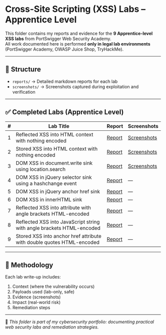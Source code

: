 # Cross-Site Scripting (XSS) Labs – Apprentice Level

This folder contains my reports and evidence for the **9 Apprentice-level XSS labs** from PortSwigger Web Security Academy.  
All work documented here is performed **only in legal lab environments** (PortSwigger Academy, OWASP Juice Shop, TryHackMe).

---

## 📂 Structure
- `reports/` → Detailed markdown reports for each lab  
- `screenshots/` → Screenshots captured during exploitation and verification  

---

## ✅ Completed Labs (Apprentice Level)

| # | Lab Title | Report | Screenshots |
|---|-----------|--------|-------------|
| 1 | Reflected XSS into HTML context with nothing encoded | [Report](reports/Reflected-XSS.md) | [Screenshots](screenshots/Reflected-XSS-1.png) |
| 2 | Stored XSS into HTML context with nothing encoded | [Report](reports/Stored-XSS.md) | [Screenshots](screenshots/Stored-XSS-1.png) |
| 3 | DOM XSS in document.write sink using location.search | [Report](reports/DOM-XSS.md) | [Screenshots](screenshots/DOM-XSS-1.png) |
| 4 | DOM XSS in jQuery selector sink using a hashchange event | [Report](reports/DOM-XSS-jquery-hashchange.md) | — |
| 5 | DOM XSS in jQuery anchor href sink | [Report](reports/DOM-XSS-jquery.md) | — |
| 6 | DOM XSS in innerHTML sink | [Report](reports/DOM-XSS-innerHTML.md) | — |
| 7 | Reflected XSS into attribute with angle brackets HTML-encoded | [Report](reports/Reflected-XSS-Attribute.md) | — |
| 8 | Reflected XSS into JavaScript string with angle brackets HTML-encoded | [Report](reports/Reflected-XSS-JS-String.md) | — |
| 9 | Stored XSS into anchor href attribute with double quotes HTML-encoded | [Report](reports/Stored-XSS-href.md) | — |

---

## 🔎 Methodology
Each lab write-up includes:
1. Context (where the vulnerability occurs)  
2. Payloads used (lab-only, safe)  
3. Evidence (screenshots)  
4. Impact (real-world risk)  
5. Remediation steps  

---

📌 *This folder is part of my cybersecurity portfolio: documenting practical web security labs and remediation strategies.*
